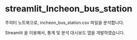 # streamlit_Incheon_bus_station
주피터 노트북으로, incheon_bus_station.csv 파일을 분석합니다.

 Streamlit 을 이용해서, 통계 및 분석 대시보드 앱을 개발하였습니다.
